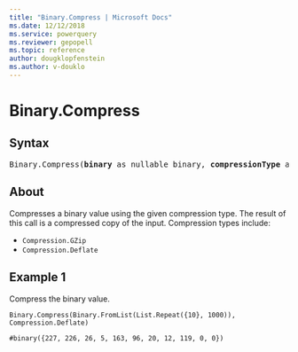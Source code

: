```yaml
---
title: "Binary.Compress | Microsoft Docs"
ms.date: 12/12/2018
ms.service: powerquery
ms.reviewer: gepopell
ms.topic: reference
author: dougklopfenstein
ms.author: v-douklo
---
```

# Binary.Compress

## Syntax

<pre>
Binary.Compress(<b>binary</b> as nullable binary, <b>compressionType</b> as number) as nullable binary
</pre>

## About

Compresses a binary value using the given compression type. The result of this call is a compressed copy of the input. Compression types include: <ul> <li><code>Compression.GZip</code></li> <li><code>Compression.Deflate</code></li> </ul>

## Example 1
Compress the binary value.

```powerquery-m
Binary.Compress(Binary.FromList(List.Repeat({10}, 1000)), Compression.Deflate)
```

`#binary({227, 226, 26, 5, 163, 96, 20, 12, 119, 0, 0})`
